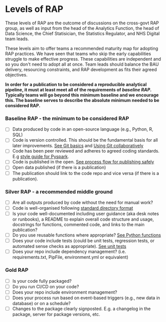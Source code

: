 # Levels of RAP

These levels of RAP are the outcome of discussions on the cross-govt RAP group, as well as input from the head of the Analytics Function, the head of Data Science, the Chief Statisician, the Statistics Regulator, and NHS Digital team leads.

These levels aim to offer teams a recommended maturity map for adopting RAP practices. We have seen that teams who skip the early capabilities struggle to make effective progress. These capabilities are independent and so you don't need to adopt all at once. Team leads should balance the BAU delivery, resourcing constraints, and RAP development as fits their agreed objectives.

**In order for a publication to be considered a reproducible analytical pipeline, it must at least meet all of the requirements of _baseline RAP_. Typically teams will go beyond this minimum baseline and we encourage this. The baseline serves to describe the absolute minimum needed to be considered RAP.**

### Baseline RAP - the minimum to be considered RAP

- [ ] Data produced by code in an open-source language (e.g., Python, R, SQL)
- [ ] Code is version controlled. This should be the fundamental basis for all later improvements. [See Git basics][1] and [Using Git collaboratively][2]
- [ ] Code has been peer reviewed and adheres to agreed coding standards. E.g [style guide for Pyspark][3].
- [ ] Code is published in the open. [See process flow for publishing safely][4]
- [ ] Open data published (if there is a publication)
- [ ] The publication should link to the code repo and vice versa (if there is a publication).

### Silver RAP - a recommended middle ground

- [ ] Are all outputs produced by code without the need for manual work?
- [ ] Code is well-organised following [standard directory format][5]
- [ ] Is your code well-documented including user guidance (aka desk notes or runbooks), a README to explain overall code structure and usage, docstrings for functions, commented code, and links to the main publication?
- [ ] Do you use reusable functions where appropriate? [See Python functions][6]
- [ ] Does your code include tests (could be unit tests, regression tests, or automated sense checks as appropriate). [See unit tests][7]
- [ ] Does your repo include dependency management? (i.e. requirements.txt, PipFile, environment.yml or equivalent)

### Gold RAP

- [ ] Is your code fully packaged?
- [ ] Do you run CI/CD on your code?
- [ ] Does your repo include environment management?
- [ ] Does your process run based on event-based triggers (e.g., new data in database) or on a schedule?
- [ ] Changes to the package clearly signposted. E.g. a changelog in the package, server for package versions, etc.

[1]: ../implementing_RAP/git/intro-to-git.md
[2]: ../implementing_RAP/git/using-git-collaboratively.md
[3]: ../implementing_RAP/pyspark/pyspark-style-guide.md
[4]: ../implementing_RAP/general_guidance/how-to-publish-your-code-in-the-open.md
[5]: ../implementing_RAP/python/project-structure-and-packaging.md
[6]: ../implementing_RAP/python/python-functions.md
[7]: ../implementing_RAP/python/unit-testing.md

